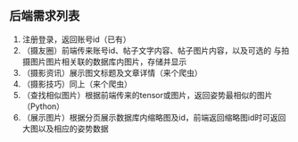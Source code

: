 **后端需求列表**
-
1. 注册登录，返回账号id（已有）
2. （摄友圈）前端传来账号id、帖子文字内容、帖子图片内容，以及可选的 与拍摄图片图片相关联的数据库内图片，存储并显示
3. （摄影资讯）展示图文标题及文章详情（来个爬虫）
4. （摄影技巧）同上（来个爬虫）
5. （查找相似图片）根据前端传来的tensor或图片，返回姿势最相似的图片（Python）
6. （展示图片）根据分页展示数据库内缩略图及id，前端返回缩略图id时可返回大图以及相应的姿势数据